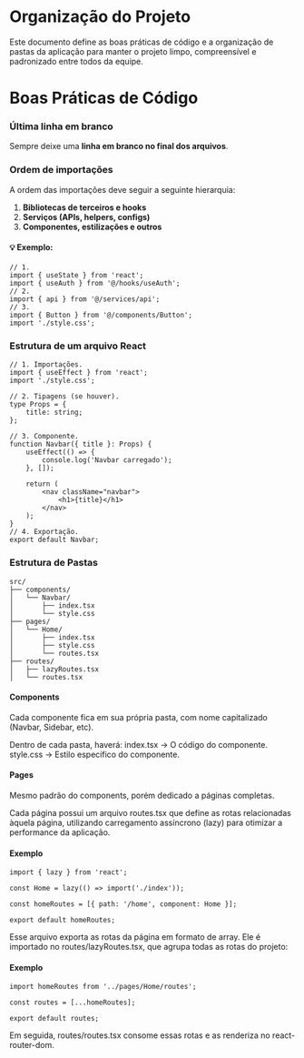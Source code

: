 # Organização do Projeto

Este documento define as boas práticas de código e a organização de pastas da aplicação para manter o projeto limpo, compreensível e padronizado entre todos da equipe.

# Boas Práticas de Código

### Última linha em branco

Sempre deixe uma **linha em branco no final dos arquivos**.

### Ordem de importações

A ordem das importações deve seguir a seguinte hierarquia:

1. **Bibliotecas de terceiros e hooks**
2. **Serviços (APIs, helpers, configs)**
3. **Componentes, estilizações e outros**

#### 💡 Exemplo:

```tsx
// 1.
import { useState } from 'react';
import { useAuth } from '@/hooks/useAuth';
// 2.
import { api } from '@/services/api';
// 3.
import { Button } from '@/components/Button';
import './style.css';
```

### Estrutura de um arquivo React

```tsx
// 1. Importações.
import { useEffect } from 'react';
import './style.css';

// 2. Tipagens (se houver).
type Props = {
    title: string;
};

// 3. Componente.
function Navbar({ title }: Props) {
    useEffect(() => {
        console.log('Navbar carregado');
    }, []);

    return (
        <nav className="navbar">
            <h1>{title}</h1>
        </nav>
    );
}
// 4. Exportação.
export default Navbar;
```

### Estrutura de Pastas

```
src/
├── components/
│   └── Navbar/
│       ├── index.tsx
│       └── style.css
├── pages/
│   └── Home/
│       ├── index.tsx
│       ├── style.css
│       └── routes.tsx
├── routes/
│   ├── lazyRoutes.tsx
│   └── routes.tsx
```

#### Components

Cada componente fica em sua própria pasta, com nome capitalizado (Navbar, Sidebar, etc).

Dentro de cada pasta, haverá:
index.tsx → O código do componente.
style.css → Estilo específico do componente.

#### Pages

Mesmo padrão do components, porém dedicado a páginas completas.

Cada página possui um arquivo routes.tsx que define as rotas relacionadas àquela página, utilizando carregamento assíncrono (lazy) para otimizar a performance da aplicação.

#### Exemplo

```tsx
import { lazy } from 'react';

const Home = lazy(() => import('./index'));

const homeRoutes = [{ path: '/home', component: Home }];

export default homeRoutes;
```

Esse arquivo exporta as rotas da página em formato de array. Ele é importado no routes/lazyRoutes.tsx, que agrupa todas as rotas do projeto:

#### Exemplo

```tsx
import homeRoutes from '../pages/Home/routes';

const routes = [...homeRoutes];

export default routes;
```

Em seguida, routes/routes.tsx consome essas rotas e as renderiza no react-router-dom.
